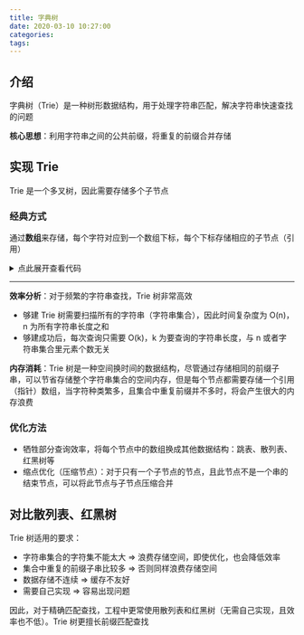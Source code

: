```yaml
---
title: 字典树
date: 2020-03-10 10:27:00
categories: 
tags:
---
```

## 介绍
字典树（Trie）是一种树形数据结构，用于处理字符串匹配，解决字符串快速查找的问题

**核心思想**：利用字符串之间的公共前缀，将重复的前缀合并存储

## 实现 Trie
Trie 是一个多叉树，因此需要存储多个子节点

### 经典方式
通过**数组**来存储，每个字符对应到一个数组下标，每个下标存储相应的子节点（引用）

<details>
<summary>点此展开查看代码</summary>

```java
class TrieNode {
    public char data;
    public TrieNode[] children = new TrieNode[26];
    public boolean isData = false;
    public TrieNode(char data) {
        this.data = data;
    }
}

public class Trie {
    private TrieNode root = new TrieNode('/'); // Root node does not store data

    public void insert(char[] text) {
        TrieNode p = this.root;
        for (char data : text) {
            int idx = data - 'a';
            if (p.children[idx] == null) {
                p.children[idx] = new TrieNode(data);
            }
            p = p.children[idx];
        }
        p.isData = true;
    }

    public boolean find(char[] text) {
        TrieNode p = this.root;
        for (char data : text) {
            int idx = data - 'a';
            if (p.children[idx] == null) {
                return false;
            }
            p = p.children[idx];
        }
        return p.isData;
    }
}
```

</details>

---
**效率分析**：对于频繁的字符串查找，Trie 树非常高效  
- 够建 Trie 树需要扫描所有的字符串（字符串集合），因此时间复杂度为 O(n)，n 为所有字符串长度之和
- 够建成功后，每次查询只需要 O(k)，k 为要查询的字符串长度，与 n 或者字符串集合里元素个数无关

**内存消耗**：Trie 树是一种空间换时间的数据结构，尽管通过存储相同的前缀子串，可以节省存储整个字符串集合的空间内存，但是每个节点都需要存储一个引用（指针）数组，当字符种类繁多，且集合中重复前缀并不多时，将会产生很大的内存浪费

### 优化方法
- 牺牲部分查询效率，将每个节点中的数组换成其他数据结构：跳表、散列表、红黑树等
- 缩点优化（压缩节点）：对于只有一个子节点的节点，且此节点不是一个串的结束节点，可以将此节点与子节点压缩合并

## 对比散列表、红黑树
Trie 树适用的要求：  
- 字符串集合的字符集不能太大 => 浪费存储空间，即使优化，也会降低效率
- 集合中重复的前缀子串比较多 => 否则同样浪费存储空间
- 数据存储不连续 => 缓存不友好 
- 需要自己实现 => 容易出现问题

因此，对于精确匹配查找，工程中更常使用散列表和红黑树（无需自己实现，且效率也不低）。Trie 树更擅长前缀匹配查找
